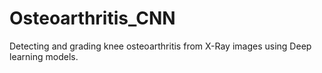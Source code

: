 # Osteoarthritis_CNN
Detecting and grading knee osteoarthritis from X-Ray images using Deep learning models.
